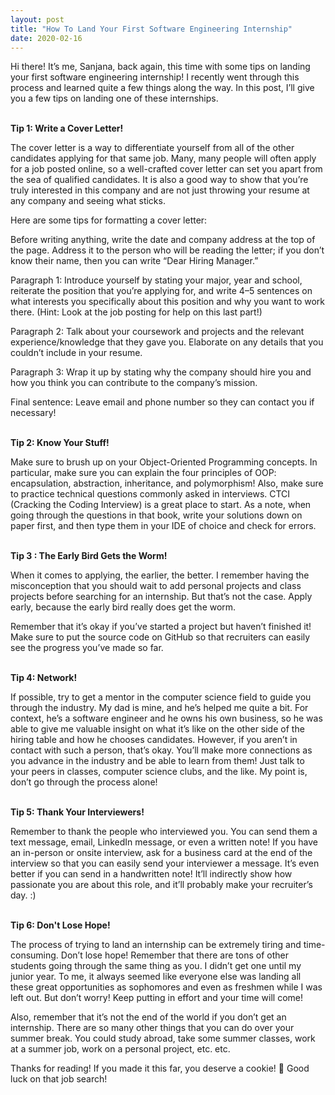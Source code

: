 ```yaml
---
layout: post
title: "How To Land Your First Software Engineering Internship"
date: 2020-02-16
---
```


Hi there! It’s me, Sanjana, back again, this time with some tips on landing your first software engineering internship! I recently went through this process and learned quite a few things along the way. In this post, I’ll give you a few tips on landing one of these internships.

<br>
<div class="BlogSize">
  <b> Tip 1: Write a Cover Letter!  </b>
</div>

The cover letter is a way to differentiate yourself from all of the other candidates applying for that same job. Many, many people will often apply for a job posted online, so a well-crafted cover letter can set you apart from the sea of qualified candidates. It is also a good way to show that you’re truly interested in this company and are not just throwing your resume at any company and seeing what sticks.

Here are some tips for formatting a cover letter:

Before writing anything, write the date and company address at the top of the page. Address it to the person who will be reading the letter; if you don’t know their name, then you can write “Dear Hiring Manager.”

Paragraph 1: Introduce yourself by stating your major, year and school, reiterate the position that you’re applying for, and write 4–5 sentences on what interests you specifically about this position and why you want to work there. (Hint: Look at the job posting for help on this last part!)

Paragraph 2: Talk about your coursework and projects and the relevant experience/knowledge that they gave you. Elaborate on any details that you couldn’t include in your resume.

Paragraph 3: Wrap it up by stating why the company should hire you and how you think you can contribute to the company’s mission.

Final sentence: Leave email and phone number so they can contact you if necessary!

<br>
<div class="BlogSize">
  <b> Tip 2: Know Your Stuff!  </b>
</div>

Make sure to brush up on your Object-Oriented Programming concepts. In particular, make sure you can explain the four principles of OOP: encapsulation, abstraction, inheritance, and polymorphism!
Also, make sure to practice technical questions commonly asked in interviews. CTCI (Cracking the Coding Interview) is a great place to start. As a note, when going through the questions in that book, write your solutions down on paper first, and then type them in your IDE of choice and check for errors.


<br>
<div class="BlogSize">
  <b> Tip 3 : The Early Bird Gets the Worm!  </b>
</div>

When it comes to applying, the earlier, the better. I remember having the misconception that you should wait to add personal projects and class projects before searching for an internship. But that’s not the case. Apply early, because the early bird really does get the worm.

Remember that it’s okay if you’ve started a project but haven’t finished it! Make sure to put the source code on GitHub so that recruiters can easily see the progress you’ve made so far.

<br>
<div class="BlogSize">
  <b> Tip 4: Network!  </b>
</div>

If possible, try to get a mentor in the computer science field to guide you through the industry. My dad is mine, and he’s helped me quite a bit. For context, he’s a software engineer and he owns his own business, so he was able to give me valuable insight on what it’s like on the other side of the hiring table and how he chooses candidates.
However, if you aren’t in contact with such a person, that’s okay. You’ll make more connections as you advance in the industry and be able to learn from them! Just talk to your peers in classes, computer science clubs, and the like. My point is, don’t go through the process alone!

<br>
<div class="BlogSize">
  <b> Tip 5: Thank Your Interviewers!  </b>
</div>

Remember to thank the people who interviewed you. You can send them a text message, email, LinkedIn message, or even a written note!
If you have an in-person or onsite interview, ask for a business card at the end of the interview so that you can easily send your interviewer a message. It’s even better if you can send in a handwritten note! It’ll indirectly show how passionate you are about this role, and it’ll probably make your recruiter’s day. :)


<br>
<div class="BlogSize">
  <b> Tip 6: Don't Lose Hope!  </b>
</div>

The process of trying to land an internship can be extremely tiring and time-consuming. Don’t lose hope! Remember that there are tons of other students going through the same thing as you. I didn’t get one until my junior year. To me, it always seemed like everyone else was landing all these great opportunities as sophomores and even as freshmen while I was left out. But don’t worry! Keep putting in effort and your time will come!

Also, remember that it’s not the end of the world if you don’t get an internship. There are so many other things that you can do over your summer break. You could study abroad, take some summer classes, work at a summer job, work on a personal project, etc. etc.

Thanks for reading! If you made it this far, you deserve a cookie! 🍪 Good luck on that job search!
